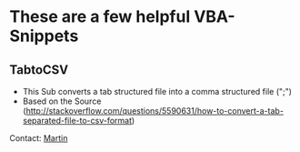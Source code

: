 # These are a few helpful VBA-Snippets 

## TabtoCSV
* This Sub converts a tab structured file into a comma structured file (";") 
* Based on the Source (http://stackoverflow.com/questions/5590631/how-to-convert-a-tab-separated-file-to-csv-format)





Contact:
[Martin](mailto:mkaschke@happycoding.it)
